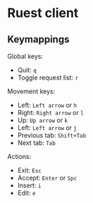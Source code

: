 # Ruest client

## Keymappings

Global keys:
- Quit: `q`
- Toggle request list: `r`

Movement keys:
- Left: `Left arrow` or `h`
- Right: `Right arrow` or `l`
- Up: `Up arrow` or `k`
- Left: `Left arrow` or `j`
- Previous tab: `Shift+Tab`
- Next tab: `Tab`

Actions:
- Exit: `Esc`
- Accept: `Enter` or `Spc`
- Insert: `i`
- Edit: `e`

